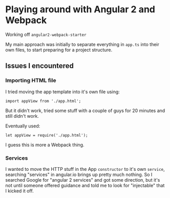 Playing around with Angular 2 and Webpack
===========================================

Working off `angular2-webpack-starter`

My main approach was initially to separate everything in `app.ts` into their own files, to start preparing for a project structure.

Issues I encountered
---------------------

### Importing HTML file

I tried moving the app template into it's own file using:

```
import appView from './app.html';
```

But it didn't work, tried some stuff with a couple of guys for 20 minutes and still didn't work.

Eventually used:

```
let appView = require('./app.html');
```

I guess this is more a Webpack thing.

### Services

I wanted to move the HTTP stuff in the App `constructor` to it's own `service`, searching "services" in angular.io brings up pretty much nothing.
So I searched Google for "angular 2 services" and got some direction, but it's not until someone offered guidance and told me to look for "injectable" that I kicked it off.
